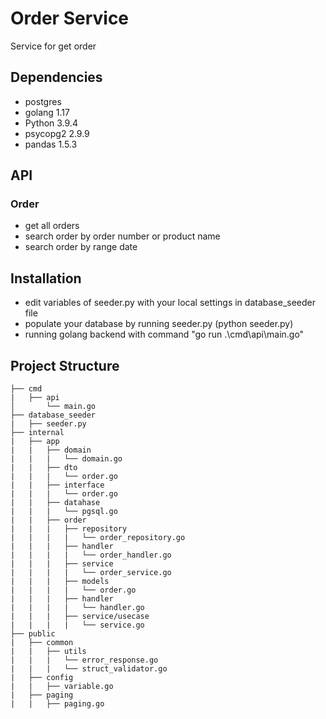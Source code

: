 # Order Service
Service for get order

## Dependencies
- postgres
- golang 1.17
- Python 3.9.4
- psycopg2 2.9.9
- pandas 1.5.3

## API
### Order
- get all orders
- search order by order number or product name
- search order by range date

## Installation
- edit variables of seeder.py with your local settings in database_seeder file
- populate your database by running seeder.py (python seeder.py)
- running golang backend with command "go run .\cmd\api\main.go" 

## Project Structure

```
├── cmd
|   ├── api
│       └── main.go
├── database_seeder
|   ├── seeder.py
├── internal
|   ├── app
|   |   ├── domain
|   |   |   └── domain.go
|   |   ├── dto
|   |   |   └── order.go
|   |   ├── interface
|   |   |   └── order.go
|   |   ├── datahase
|   |   |   └── pgsql.go
|   |   ├── order
|   |   |   ├── repository
|   |   |   |   └── order_repository.go
|   |   |   ├── handler
|   |   |   |   └── order_handler.go
|   |   |   ├── service
|   |   |   |   └── order_service.go
|   |   |   ├── models
|   |   |   |   └── order.go
|   |   |   ├── handler
|   |   |   |   └── handler.go
|   |   |   ├── service/usecase
|   |   |   |   └── service.go
├── public
|   ├── common
|   |   ├── utils
|   |   |   └── error_response.go
|   |   |   └── struct_validator.go
|   ├── config
|   |   ├── variable.go
|   ├── paging
|   |   ├── paging.go
```